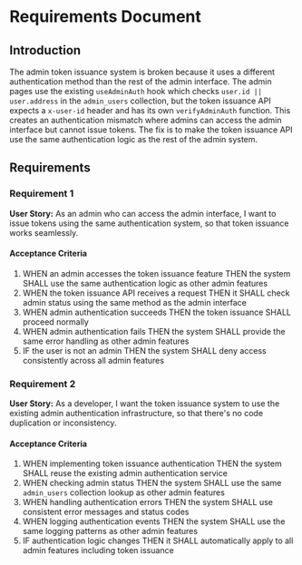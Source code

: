 # Requirements Document

## Introduction

The admin token issuance system is broken because it uses a different authentication method than the rest of the admin interface. The admin pages use the existing `useAdminAuth` hook which checks `user.id || user.address` in the `admin_users` collection, but the token issuance API expects a `x-user-id` header and has its own `verifyAdminAuth` function. This creates an authentication mismatch where admins can access the admin interface but cannot issue tokens. The fix is to make the token issuance API use the same authentication logic as the rest of the admin system.

## Requirements

### Requirement 1

**User Story:** As an admin who can access the admin interface, I want to issue tokens using the same authentication system, so that token issuance works seamlessly.

#### Acceptance Criteria

1. WHEN an admin accesses the token issuance feature THEN the system SHALL use the same authentication logic as other admin features
2. WHEN the token issuance API receives a request THEN it SHALL check admin status using the same method as the admin interface
3. WHEN admin authentication succeeds THEN the token issuance SHALL proceed normally
4. WHEN admin authentication fails THEN the system SHALL provide the same error handling as other admin features
5. IF the user is not an admin THEN the system SHALL deny access consistently across all admin features

### Requirement 2

**User Story:** As a developer, I want the token issuance system to use the existing admin authentication infrastructure, so that there's no code duplication or inconsistency.

#### Acceptance Criteria

1. WHEN implementing token issuance authentication THEN the system SHALL reuse the existing admin authentication service
2. WHEN checking admin status THEN the system SHALL use the same `admin_users` collection lookup as other admin features
3. WHEN handling authentication errors THEN the system SHALL use consistent error messages and status codes
4. WHEN logging authentication events THEN the system SHALL use the same logging patterns as other admin features
5. IF authentication logic changes THEN it SHALL automatically apply to all admin features including token issuance
